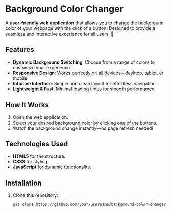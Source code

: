 # Background Color Changer

A **user-friendly web application** that allows you to change the background color of your webpage with the click of a button! Designed to provide a seamless and interactive experience for all users. 🎨

## Features
- **Dynamic Background Switching**: Choose from a range of colors to customize your experience.
- **Responsive Design**: Works perfectly on all devices—desktop, tablet, or mobile.
- **Intuitive Interface**: Simple and clean layout for effortless navigation.
- **Lightweight & Fast**: Minimal loading times for smooth performance.

## How It Works
1. Open the web application.
2. Select your desired background color by clicking one of the buttons.
3. Watch the background change instantly—no page refresh needed!

## Technologies Used
- **HTML5** for the structure.
- **CSS3** for styling.
- **JavaScript** for dynamic functionality.

## Installation
1. Clone this repository:
   ```bash
   git clone https://github.com/your-username/background-color-changer.git
